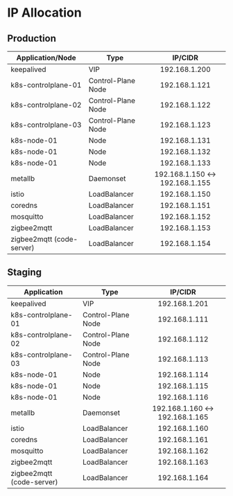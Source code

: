 # IP Allocation

## Production

| Application/Node          | Type               |             IP/CIDR             |
| ------------------------- | ------------------ | :-----------------------------: |
| keepalived                | VIP                |          192.168.1.200          |
| k8s-controlplane-01       | Control-Plane Node |          192.168.1.121          |
| k8s-controlplane-02       | Control-Plane Node |          192.168.1.122          |
| k8s-controlplane-03       | Control-Plane Node |          192.168.1.123          |
| k8s-node-01               | Node               |          192.168.1.131          |
| k8s-node-01               | Node               |          192.168.1.132          |
| k8s-node-01               | Node               |          192.168.1.133          |
| metallb                   | Daemonset          | 192.168.1.150 <-> 192.168.1.155 |
| istio                     | LoadBalancer       |          192.168.1.150          |
| coredns                   | LoadBalancer       |          192.168.1.151          |
| mosquitto                 | LoadBalancer       |          192.168.1.152          |
| zigbee2mqtt               | LoadBalancer       |          192.168.1.153          |
| zigbee2mqtt (code-server) | LoadBalancer       |          192.168.1.154          |

## Staging

| Application               | Type               |             IP/CIDR             |
| ------------------------- | ------------------ | :-----------------------------: |
| keepalived                | VIP                |          192.168.1.201          |
| k8s-controlplane-01       | Control-Plane Node |          192.168.1.111          |
| k8s-controlplane-02       | Control-Plane Node |          192.168.1.112          |
| k8s-controlplane-03       | Control-Plane Node |          192.168.1.113          |
| k8s-node-01               | Node               |          192.168.1.114          |
| k8s-node-01               | Node               |          192.168.1.115          |
| k8s-node-01               | Node               |          192.168.1.116          |
| metallb                   | Daemonset          | 192.168.1.160 <-> 192.168.1.165 |
| istio                     | LoadBalancer       |          192.168.1.160          |
| coredns                   | LoadBalancer       |          192.168.1.161          |
| mosquitto                 | LoadBalancer       |          192.168.1.162          |
| zigbee2mqtt               | LoadBalancer       |          192.168.1.163          |
| zigbee2mqtt (code-server) | LoadBalancer       |          192.168.1.164          |
